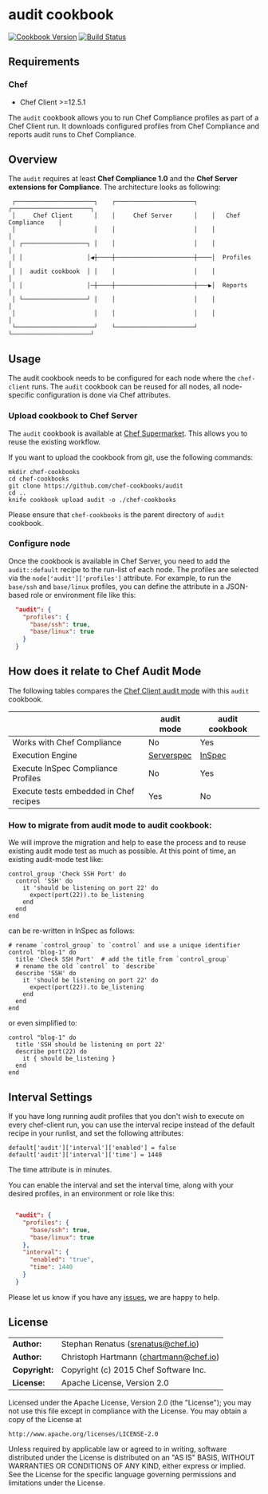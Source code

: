 # audit cookbook
[![Cookbook Version](http://img.shields.io/cookbook/v/audit.svg)][cookbook] [![Build Status](http://img.shields.io/travis/chef-cookbooks/audit.svg)][travis]

## Requirements

### Chef
- Chef Client >=12.5.1

The `audit` cookbook allows you to run Chef Compliance profiles as part of a Chef Client run. It downloads configured profiles from Chef Compliance and reports audit runs to Chef Compliance.

## Overview

The `audit` requires at least **Chef Compliance 1.0** and the **Chef Server extensions for Compliance**. The architecture looks as following:

```
 ┌──────────────────────┐    ┌──────────────────────┐    ┌──────────────────────┐
 │     Chef Client      │    │     Chef Server      │    │   Chef Compliance    │
 │                      │    │                      │    │                      │
 │ ┌──────────────────┐ │    │                      │    │                      │
 │ │                  │◀┼────┼──────────────────────┼────│  Profiles            │
 │ │  audit cookbook  │ │    │                      │    │                      │
 │ │                  │─┼────┼──────────────────────┼───▶│  Reports             │
 │ └──────────────────┘ │    │                      │    │                      │
 │                      │    │                      │    │                      │
 └──────────────────────┘    └──────────────────────┘    └──────────────────────┘
```

## Usage

The audit cookbook needs to be configured for each node where the `chef-client` runs. The `audit` cookbook can be reused for all nodes, all node-specific configuration is done via Chef attributes.

### Upload cookbook to Chef Server

The `audit` cookbook is available at [Chef Supermarket](https://supermarket.chef.io/cookbooks/audit). This allows you to reuse the existing workflow.

If you want to upload the cookbook from git, use the following commands:

```
mkdir chef-cookbooks
cd chef-cookbooks
git clone https://github.com/chef-cookbooks/audit
cd ..
knife cookbook upload audit -o ./chef-cookbooks
```

Please ensure that `chef-cookbooks` is the parent directory of `audit` cookbook.

### Configure node

Once the cookbook is available in Chef Server, you need to add the `audit::default` recipe to the run-list of each node. The profiles are selected via the `node['audit']['profiles']` attribute. For example, to run the `base/ssh` and `base/linux` profiles, you can define the attribute in a JSON-based role or environment file like this:

```json
  "audit": {
    "profiles": {
      "base/ssh": true,
      "base/linux": true
    }
  }
```

## How does it relate to Chef Audit Mode

The following tables compares the [Chef Client audit mode](https://docs.chef.io/ctl_chef_client.html#run-in-audit-mode) with this `audit` cookbook.

|                                          | audit mode | audit cookbook |
|------------------------------------------|------------|----------------|
| Works with Chef Compliance               | No         | Yes            |
| Execution Engine                         | [Serverspec](http://serverspec.org/) | [InSpec](https://github.com/chef/inspec) |
| Execute InSpec Compliance Profiles       | No         | Yes            |
| Execute tests embedded in Chef recipes   | Yes        | No             |

### How to migrate from audit mode to audit cookbook:

We will improve the migration and help to ease the process and to reuse existing audit mode test as much as possible. At this point of time, an existing audit-mode test like:

```
control_group 'Check SSH Port' do
  control 'SSH' do
    it 'should be listening on port 22' do
      expect(port(22)).to be_listening
    end
  end
end
```

can be re-written in InSpec as follows:

```
# rename `control_group` to `control` and use a unique identifier
control "blog-1" do                        
  title 'Check SSH Port'  # add the title from `control_group`
  # rename the old `control` to `describe`
  describe 'SSH' do
    it 'should be listening on port 22' do
      expect(port(22)).to be_listening
    end
  end
end
```

or even simplified to:

```
control "blog-1" do                        
  title 'SSH should be listening on port 22'
  describe port(22) do
    it { should be_listening }
  end
end
```

## Interval Settings

If you have long running audit profiles that you don't wish to execute on every chef-client run,
you can use the interval recipe instead of the default recipe in your runlist, and set the
following attributes:

```
default['audit']['interval']['enabled'] = false
default['audit']['interval']['time'] = 1440
```

The time attribute is in minutes.

You can enable the interval and set the interval time, along with your desired profiles,
 in an environment or role like this:

```json

  "audit": {
    "profiles": {
      "base/ssh": true,
      "base/linux": true
    },
    "interval": {
      "enabled": "true",
      "time": 1440
    }
  }

```


Please let us know if you have any [issues](https://github.com/chef-cookbooks/audit/issues), we are happy to help.

## License

|                      |                                          |
|:---------------------|:-----------------------------------------|
| **Author:**          | Stephan Renatus (<srenatus@chef.io>)
| **Author:**          | Christoph Hartmann (<chartmann@chef.io>)
| **Copyright:**       | Copyright (c) 2015 Chef Software Inc.
| **License:**         | Apache License, Version 2.0

Licensed under the Apache License, Version 2.0 (the "License");
you may not use this file except in compliance with the License.
You may obtain a copy of the License at

    http://www.apache.org/licenses/LICENSE-2.0

Unless required by applicable law or agreed to in writing, software
distributed under the License is distributed on an "AS IS" BASIS,
WITHOUT WARRANTIES OR CONDITIONS OF ANY KIND, either express or implied.
See the License for the specific language governing permissions and
limitations under the License.

[cookbook]: https://supermarket.chef.io/cookbooks/audit
[travis]: http://travis-ci.org/chef-cookbooks/audit
